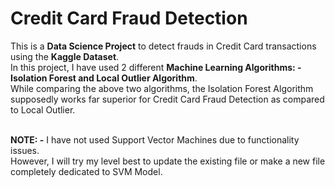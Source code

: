# Credit Card Fraud Detection
This is a <b>Data Science Project</b> to detect frauds in Credit Card transactions using the <b>Kaggle Dataset</b>. <br>
In this project, I have used 2 different <b>Machine Learning Algorithms: - Isolation Forest and Local Outlier Algorithm</b>.<br>
While comparing the above two algorithms, the Isolation Forest Algorithm supposedly works far superior for Credit Card Fraud Detection as compared to Local Outlier.<br><br>

<b>NOTE: -</b> I have not used Support Vector Machines due to functionality issues.<br>
However, I will try my level best to update the existing file or make a new file completely dedicated to SVM Model. <br>
